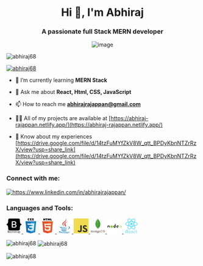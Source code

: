 <h1 align="center">Hi 👋, I'm Abhiraj</h1>
<h3 align="center">A passionate full Stack MERN developer</h3>
<p align="center"><img  src="https://camo.githubusercontent.com/cae12fddd9d6982901d82580bdf321d81fb299141098ca1c2d4891870827bf17/68747470733a2f2f6d69726f2e6d656469756d2e636f6d2f6d61782f313336302f302a37513379765349765f7430696f4a2d5a2e676966" alt="image"/></p>

  <p align="left"> <img src="https://komarev.com/ghpvc/?username=abhiraj68&label=Profile%20views&color=0e75b6&style=flat" alt="abhiraj68" /> </p>

<p align="left"> <a href="https://github.com/ryo-ma/github-profile-trophy"><img src="https://github-profile-trophy.vercel.app/?username=abhiraj68" alt="abhiraj68" /></a> </p>

- 🌱 I’m currently learning **MERN Stack**

- 💬 Ask me about **React, Html, CSS, JavaScript**

- 📫 How to reach me **abhirajrajappan@gmail.com**

- 👨‍💻 All of my projects are available at [https://abhiraj-rajappan.netlify.app/](https://abhiraj-rajappan.netlify.app/)

- 📄 Know about my experiences [https://drive.google.com/file/d/14tzFuMYfZkV8W_qtt_BPDyKbnNTZrRzX/view?usp=share_link](https://drive.google.com/file/d/14tzFuMYfZkV8W_qtt_BPDyKbnNTZrRzX/view?usp=share_link)

<h3 align="left">Connect with me:</h3>
<p align="left">
<a href="https://www.linkedin.com/in/abhirajrajappan/" target="_blank" ><img align="center" src="https://raw.githubusercontent.com/rahuldkjain/github-profile-readme-generator/master/src/images/icons/Social/linked-in-alt.svg" alt="https://www.linkedin.com/in/abhirajrajappan/" height="30" width="40" /></a>
</p>

<h3 align="left">Languages and Tools:</h3>
<p align="left"> <a href="https://getbootstrap.com" target="_blank" rel="noreferrer"> <img src="https://raw.githubusercontent.com/devicons/devicon/master/icons/bootstrap/bootstrap-plain-wordmark.svg" alt="bootstrap" width="40" height="40"/> </a> <a href="https://www.w3schools.com/css/" target="_blank" rel="noreferrer"> <img src="https://raw.githubusercontent.com/devicons/devicon/master/icons/css3/css3-original-wordmark.svg" alt="css3" width="40" height="40"/> </a> <a href="https://www.w3.org/html/" target="_blank" rel="noreferrer"> <img src="https://raw.githubusercontent.com/devicons/devicon/master/icons/html5/html5-original-wordmark.svg" alt="html5" width="40" height="40"/> </a> <a href="https://www.java.com" target="_blank" rel="noreferrer"> <img src="https://raw.githubusercontent.com/devicons/devicon/master/icons/java/java-original.svg" alt="java" width="40" height="40"/> </a> <a href="https://developer.mozilla.org/en-US/docs/Web/JavaScript" target="_blank" rel="noreferrer"> <img src="https://raw.githubusercontent.com/devicons/devicon/master/icons/javascript/javascript-original.svg" alt="javascript" width="40" height="40"/> </a> <a href="https://www.mongodb.com/" target="_blank" rel="noreferrer"> <img src="https://raw.githubusercontent.com/devicons/devicon/master/icons/mongodb/mongodb-original-wordmark.svg" alt="mongodb" width="40" height="40"/> </a> <a href="https://nodejs.org" target="_blank" rel="noreferrer"> <img src="https://raw.githubusercontent.com/devicons/devicon/master/icons/nodejs/nodejs-original-wordmark.svg" alt="nodejs" width="40" height="40"/> </a> <a href="https://reactjs.org/" target="_blank" rel="noreferrer"> <img src="https://raw.githubusercontent.com/devicons/devicon/master/icons/react/react-original-wordmark.svg" alt="react" width="40" height="40"/> </a> </p>

<p><img align="left" src="https://github-readme-stats.vercel.app/api/top-langs?username=abhiraj68&show_icons=true&locale=en&layout=compact" alt="abhiraj68" /></p>

<p>&nbsp;<img align="center" src="https://github-readme-stats.vercel.app/api?username=abhiraj68&show_icons=true&locale=en" alt="abhiraj68" /></p>

<p><img align="center" src="https://github-readme-streak-stats.herokuapp.com/?user=abhiraj68&" alt="abhiraj68" /></p>

